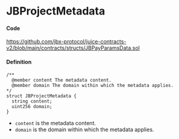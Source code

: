 # JBProjectMetadata

#### Code

https://github.com/jbx-protocol/juice-contracts-v2/blob/main/contracts/structs/JBPayParamsData.sol

#### Definition

```
/**
  @member content The metadata content.
  @member domain The domain within which the metadata applies.
*/
struct JBProjectMetadata {
  string content;
  uint256 domain;
}
```

* `content` is the metadata content.
* `domain` is the domain within which the metadata applies.